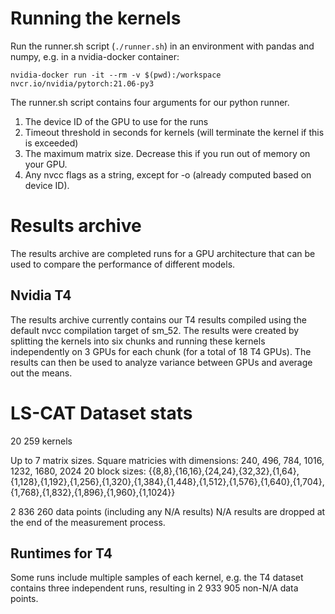 # Running the kernels
Run the runner.sh script (`./runner.sh`) in an environment with pandas and numpy,
e.g. in a nvidia-docker container:

`nvidia-docker run -it --rm -v $(pwd):/workspace nvcr.io/nvidia/pytorch:21.06-py3`

The runner.sh script contains four arguments for our python runner.
1. The device ID of the GPU to use for the runs
2. Timeout threshold in seconds for kernels (will terminate the kernel if this is exceeded) 
3. The maximum matrix size. Decrease this if you run out of memory on your GPU.
4. Any nvcc flags as a string, except for -o (already computed based on device ID).

# Results archive
The results archive are completed runs for a GPU architecture that can be used to compare the performance of different models.

## Nvidia T4
The results archive currently contains our T4 results compiled using the default nvcc compilation target of sm_52. The results were created by splitting the kernels into six chunks and running these kernels independently on 3 GPUs for each chunk (for a total of 18 T4 GPUs). The results can then be used to analyze variance between GPUs and average out the means.


# LS-CAT Dataset stats
20 259 kernels

Up to 7 matrix sizes. Square matricies with dimensions: 240, 496, 784, 1016, 1232, 1680, 2024
20 block sizes: {{8,8},{16,16},{24,24},{32,32},{1,64},{1,128},{1,192},{1,256},{1,320},{1,384},{1,448},{1,512},{1,576},{1,640},{1,704},{1,768},{1,832},{1,896},{1,960},{1,1024}}

2 836 260 data points (including any N/A results)
N/A results are dropped at the end of the measurement process.

## Runtimes for T4
Some runs include multiple samples of each kernel, e.g. the T4 dataset contains three independent runs, resulting in 2 933 905 non-N/A data points.

